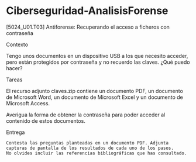 # Ciberseguridad-AnalisisForense

[5024_U01.T03] Antiforense: Recuperando el acceso a ficheros con contraseña

Contexto

Tengo unos documentos en un dispositivo USB a los que necesito acceder, pero están protegidos por contraseña y no recuerdo las claves. ¿Qué puedo hacer?




Tareas

El recurso adjunto claves.zip contiene un documento PDF, un documento de Microsoft Word, un documento de Microsoft Excel y un documento de Microsoft Access.





Averigua la forma de obtener la contraseña para poder acceder al contenido de estos documentos.

Entrega

    Contesta las preguntas planteadas en un documento PDF. Adjunta capturas de pantalla de los resultados de cada uno de los pasos.
    No olvides incluir las referencias bibliográficas que has consultado.
